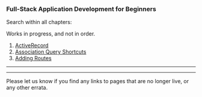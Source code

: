 ### Full-Stack Application Development for Beginners

Search within all chapters:

<div class="container">
  <div class="row">
    <div class="col-md-10 offset-md-1">
      <script async src="https://cse.google.com/cse.js?cx=84981202d2395b390"></script>
      <div class="gcse-search"></div>
    </div>
  </div>
</div>

Works in progress, and not in order.
 
 1. [ActiveRecord](https://chapters-foo.ourplatform.com/chapters/2)
 1. [Association Query Shortcuts](https://chapters-foo.ourplatform.com/chapters/3)
 1. [Adding Routes](https://chapters-foo.ourplatform.com/chapters/4)

---
---

Please let us know if you find any links to pages that are no longer live, or any other errata.
